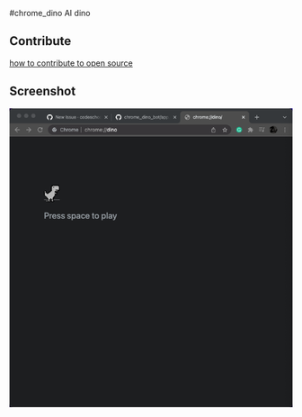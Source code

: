 #chrome_dino
AI dino
## Contribute
  [how to contribute to open source](CONTRIBUTING.md)

## Screenshot
![image](dino_screen.png)
